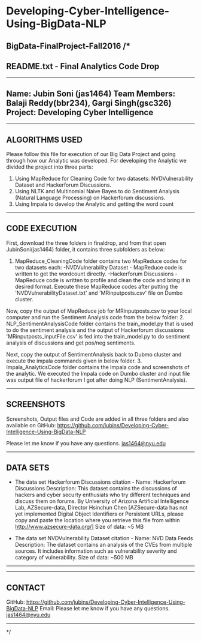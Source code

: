 # Developing-Cyber-Intelligence-Using-BigData-NLP
BigData-FinalProject-Fall2016
/*
-----------------------------------------------------------------------------------------------------------------------------------------
README.txt - Final Analytics Code Drop
-----------------------------------------------------------------------------------------------------------------------------------------

-----------------------------------------------------------------------------------------------------------------------------------------
Name: Jubin Soni (jas1464)
Team Members: Balaji Reddy(bbr234), Gargi Singh(gsc326)
Project: Developing Cyber Intelligence
-----------------------------------------------------------------------------------------------------------------------------------------


-----------------------------------------------------------------------------------------------------------------------------------------
ALGORITHMS USED
-----------------------------------------------------------------------------------------------------------------------------------------
Please follow this file for execution of our Big Data Project and going through how our Analytic was developed. For developing the Analytic we divided the project into three parts:

1. Using MapReduce for Cleaning Code for two datasets: NVDVulnerability Dataset and Hackerforum Discussions.
2. Using NLTK and Multinomial Naive Bayes to do Sentiment Analysis (Natural Language Processing) on Hackerforum discussions.
3. Using Impala to develop the Analytic and getting the word count

-----------------------------------------------------------------------------------------------------------------------------------------
CODE EXECUTION
-----------------------------------------------------------------------------------------------------------------------------------------
First, download the three folders in finaldrop, and from that open JubinSoni(jas1464) folder, it contains three subfolders as below:
1. MapReduce_CleaningCode folder contains two MapReduce codes for two datasets each:
	-NVDVulnerability Dataset - MapReduce code is written to get the wordcount directly.
	-Hackerforum Discussions - MapReduce code is written to profile and clean the code and   bring it in desired format.
	Execute these MapReduce codes after putting the 'NVDVulnerabilityDataset.txt' and 'MRinputposts.csv' file on Dumbo cluster.

Now, copy the output of MapReduce job for MRinputposts.csv to your local computer and run the Sentiment Analysis code from the below folder:
2. NLP_SentimentAnalysisCode folder contains the train_model.py that is used to do the sentiment analysis and the output of Hackerforum discussions 
'MRinputposts_inputFile.csv' is fed into the train_model.py to do sentiment analysis of discussions and get pos/neg sentiments.

Next, copy the output of SentimentAnalysis back to Dubmo cluster and execute the impala commands given in below folder.
3. Impala_AnalyticsCode folder contains the Impala code and screenshots of the analytic. We executed the Impala code on Dumbo cluster and input file was output file of hackerforum I got after doing NLP (SentimentAnalysis).

-----------------------------------------------------------------------------------------------------------------------------------------
SCREENSHOTS
-----------------------------------------------------------------------------------------------------------------------------------------
Screenshots, Output files and Code are added in all three folders and also available on GitHub: https://github.com/jubins/Developing-Cyber-Intelligence-Using-BigData-NLP

Please let me know if you have any questions. jas1464@nyu.edu

-----------------------------------------------------------------------------------------------------------------------------------------
DATA SETS
-----------------------------------------------------------------------------------------------------------------------------------------
- The data set Hackerforum Discussions citation - 
Name:			Hackerforum Discussions
Description: This dataset contains the discussions of hackers and cyber securty enthusiats who try different techniques and discuss them on forums.
By University of Arizona Artificial Intelligence Lab, AZSecure-data, Director Hsinchun Chen
[AZSecure-data has not yet implemented Digital Object Identifiers or Persistent URLs, please 
copy and paste the location where you retrieve this file from within http://www.azsecure-data.org/]
Size of data: ~5 MB

- The data set NVDVulnerability Dataset citation - 
Name:           NVD Data Feeds 	
Description: The dataset contains an analysis of the CVEs from multiple sources. It includes information such as vulnerability severity and category of vulnerability. 
Size of data: ~500 MB
-----------------------------------------------------------------------------------------------------------------------------------------


-----------------------------------------------------------------------------------------------------------------------------------------
CONTACT
-----------------------------------------------------------------------------------------------------------------------------------------
GitHub: https://github.com/jubins/Developing-Cyber-Intelligence-Using-BigData-NLP
Email: Please let me know if you have any questions. jas1464@nyu.edu

-----------------------------------------------------------------------------------------------------------------------------------------
*/
